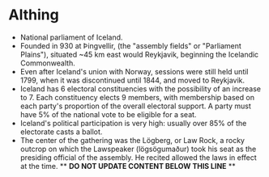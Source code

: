 Althing
=======

* National parliament of Iceland.
* Founded in 930 at Þingvellir, (the "assembly fields" or "Parliament Plains"), situated ~45 km east would Reykjavik, beginning the Icelandic Commonwealth.
* Even after Iceland's union with Norway, sessions were still held until 1799, when it was discontinued until 1844, and moved to Reykjavik.
* Iceland has 6 electoral constituencies with the possibility of an increase to 7. Each constituency elects 9 members, with membership based on each party's proportion of the overall electoral support. A party must have 5% of the national vote to be eligible for a seat.
* Iceland's political participation is very high: usually over 85% of the electorate casts a ballot.
* The center of the gathering was the Lögberg, or Law Rock, a rocky outcrop on which the Lawspeaker (lögsögumaður) took his seat as the presiding official of the assembly. He recited allowed the laws in effect at the time.
** **DO NOT UPDATE CONTENT BELOW THIS LINE** **

